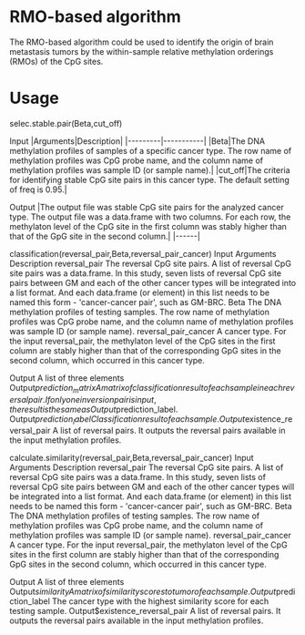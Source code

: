 # RMO-based algorithm
The RMO-based algorithm could be used to identify the origin of brain metastasis tumors by the within-sample relative methylation orderings (RMOs) of the CpG sites.
# Usage
selec.stable.pair(Beta,cut_off)

Input
|Arguments|Description|
|---------|-----------|
|Beta|The DNA methylation profiles of samples of a specific cancer type. The row name of methylation profiles was CpG probe name, and the column name of methylation profiles was sample ID (or sample name).|
|cut_off|The criteria for identifying stable CpG site pairs in this cancer type. The default setting of freq is 0.95.|

Output
|The output file was stable CpG site pairs for the analyzed cancer type. The output file was a data.frame with two columns. For each row, the methylaton level of the CpG site in the first column was stably higher than that of the GpG site in the second column.|
|------|

classification(reversal_pair,Beta,reversal_pair_cancer)
Input
Arguments	Description
reversal_pair	The reversal CpG site pairs. A list of reversal CpG site pairs was a data.frame. In this study, seven lists of reversal CpG site pairs between GM and each of the other cancer types will be integrated into a list format. And each data.frame (or element) in this list needs to be named this form - 'cancer-cancer pair', such as GM-BRC.
Beta	The DNA methylation profiles of testing samples. The row name of methylation profiles was CpG probe name, and the column name of methylation profiles was sample ID (or sample name).
reversal_pair_cancer	A cancer type. For the input reversal_pair, the methylaton level of the CpG sites in the first column are stably higher than that of the corresponding GpG sites in the second column, which occurred in this cancer type. 

Output
A list of three elements 
Output$prediction_matrix	A matrix of classification result of each sample in each reversal pair. If only one inversion pair is input, the result is the same as Output$prediction_label.
Output$prediction_label	Classification result of each sample.
Output$existence_reversal_pair	A list of reversal pairs. It outputs the reversal pairs available in the input methylation profiles.


calculate.similarity(reversal_pair,Beta,reversal_pair_cancer)
Input
Arguments	Description
reversal_pair	The reversal CpG site pairs. A list of reversal CpG site pairs was a data.frame. In this study, seven lists of reversal CpG site pairs between GM and each of the other cancer types will be integrated into a list format. And each data.frame (or element) in this list needs to be named this form - 'cancer-cancer pair', such as GM-BRC.
Beta	The DNA methylation profiles of testing samples. The row name of methylation profiles was CpG probe name, and the column name of methylation profiles was sample ID (or sample name).
reversal_pair_cancer	A cancer type. For the input reversal_pair, the methylaton level of the CpG sites in the first column are stably higher than that of the corresponding GpG sites in the second column, which occurred in this cancer type. 

Output
A list of three elements 
Output$similarity	A matrix of similarity scores to tumor of each sample.
Output$prediction_label	The cancer type with the highest similarity score for each testing sample.
Output$existence_reversal_pair	A list of reversal pairs. It outputs the reversal pairs available in the input methylation profiles.

